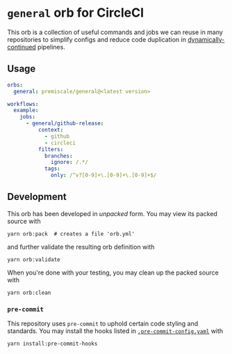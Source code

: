 # `general` orb for CircleCI

This orb is a collection of useful commands and jobs we can reuse in many repositories to simplify configs and reduce code duplication in [dynamically-continued](https://github.com/emmeowzing/dynamic-continuation-orb) pipelines.

## Usage

```yaml
orbs:
  general: premiscale/general@<latest version>

workflows:
  example:
    jobs:
      - general/github-release:
          context:
            - github
            - circleci
          filters:
            branches:
              ignore: /.*/
            tags:
              only: /^v?[0-9]+\.[0-9]+\.[0-9]+$/
```

## Development

This orb has been developed in _unpacked_ form. You may view its packed source with

```shell
yarn orb:pack  # creates a file 'orb.yml'
```

and further validate the resulting orb definition with

```shell
yarn orb:validate
```

When you're done with your testing, you may clean up the packed source with

```shell
yarn orb:clean
```

### `pre-commit`

This repository uses `pre-commit` to uphold certain code styling and standards. You may install the hooks listed in [`.pre-commit-config.yaml`](.pre-commit-config.yaml) with

```shell
yarn install:pre-commit-hooks
```
